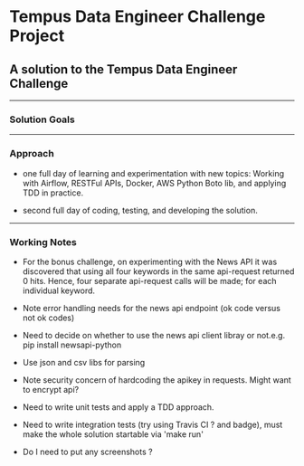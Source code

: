 # Tempus Data Engineer Challenge Project

## A solution to the Tempus Data Engineer Challenge

---

### Solution Goals

---
### Approach

- one full day of learning and experimentation with new topics: Working with Airflow, RESTFul APIs, Docker, AWS Python Boto lib, and applying TDD in practice.

- second full day of coding, testing, and developing the solution.

---
### Working Notes

- For the bonus challenge, on experimenting with the News API it was discovered that
using all four keywords in the same api-request returned 0 hits. Hence, four separate api-request calls will be made; for each individual keyword.

- Note error handling needs for the news api endpoint (ok code versus not ok codes)

- Need to decide on whether to use the news api client libray or not.e.g. pip install newsapi-python

- Use json and csv libs for parsing

- Note security concern of hardcoding the apikey in requests. Might want to encrypt api?

- Need to write unit tests and apply a TDD approach.

- Need to write integration tests (try using Travis CI ? and badge), must make the whole solution startable via 'make run'

- Do I need to put any screenshots ?